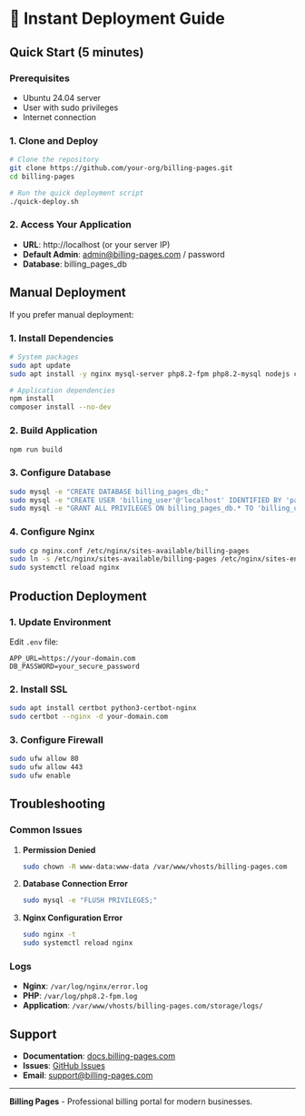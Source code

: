 # 🚀 Instant Deployment Guide

## Quick Start (5 minutes)

### Prerequisites
- Ubuntu 24.04 server
- User with sudo privileges
- Internet connection

### 1. Clone and Deploy

```bash
# Clone the repository
git clone https://github.com/your-org/billing-pages.git
cd billing-pages

# Run the quick deployment script
./quick-deploy.sh
```

### 2. Access Your Application

- **URL**: http://localhost (or your server IP)
- **Default Admin**: admin@billing-pages.com / password
- **Database**: billing_pages_db

## Manual Deployment

If you prefer manual deployment:

### 1. Install Dependencies

```bash
# System packages
sudo apt update
sudo apt install -y nginx mysql-server php8.2-fpm php8.2-mysql nodejs composer

# Application dependencies
npm install
composer install --no-dev
```

### 2. Build Application

```bash
npm run build
```

### 3. Configure Database

```bash
sudo mysql -e "CREATE DATABASE billing_pages_db;"
sudo mysql -e "CREATE USER 'billing_user'@'localhost' IDENTIFIED BY 'password';"
sudo mysql -e "GRANT ALL PRIVILEGES ON billing_pages_db.* TO 'billing_user'@'localhost';"
```

### 4. Configure Nginx

```bash
sudo cp nginx.conf /etc/nginx/sites-available/billing-pages
sudo ln -s /etc/nginx/sites-available/billing-pages /etc/nginx/sites-enabled/
sudo systemctl reload nginx
```

## Production Deployment

### 1. Update Environment

Edit `.env` file:
```env
APP_URL=https://your-domain.com
DB_PASSWORD=your_secure_password
```

### 2. Install SSL

```bash
sudo apt install certbot python3-certbot-nginx
sudo certbot --nginx -d your-domain.com
```

### 3. Configure Firewall

```bash
sudo ufw allow 80
sudo ufw allow 443
sudo ufw enable
```

## Troubleshooting

### Common Issues

1. **Permission Denied**
   ```bash
   sudo chown -R www-data:www-data /var/www/vhosts/billing-pages.com
   ```

2. **Database Connection Error**
   ```bash
   sudo mysql -e "FLUSH PRIVILEGES;"
   ```

3. **Nginx Configuration Error**
   ```bash
   sudo nginx -t
   sudo systemctl reload nginx
   ```

### Logs

- **Nginx**: `/var/log/nginx/error.log`
- **PHP**: `/var/log/php8.2-fpm.log`
- **Application**: `/var/www/vhosts/billing-pages.com/storage/logs/`

## Support

- **Documentation**: [docs.billing-pages.com](https://docs.billing-pages.com)
- **Issues**: [GitHub Issues](https://github.com/your-org/billing-pages/issues)
- **Email**: support@billing-pages.com

---

**Billing Pages** - Professional billing portal for modern businesses. 